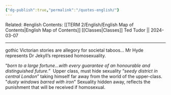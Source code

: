 ```yaml
---
{"dg-publish":true,"permalink":"/quotes-english/"}
---
```


Related: #english
Contents: [[TERM 2/English/English Map of Contents\|English Map of Contents]]
[[Classes\|Classes]]
Ted Tudor || 2024-03-07
***
gothic Victorian stories are allegory for societal taboos...
Mr Hyde represents Dr Jekyll’s repressed homosexuality.

“_born to a large fortune…with every guarantee of an honourable and distinguished future.”_ 
	Upper class, must hide sexuality
“_seedy district in central London_”
	taking himself far away from the world of the upper-class.
"_dusty windows barred with iron_"
	Sexuality hidden away, reflects the punishment that will be received if homosexual.






